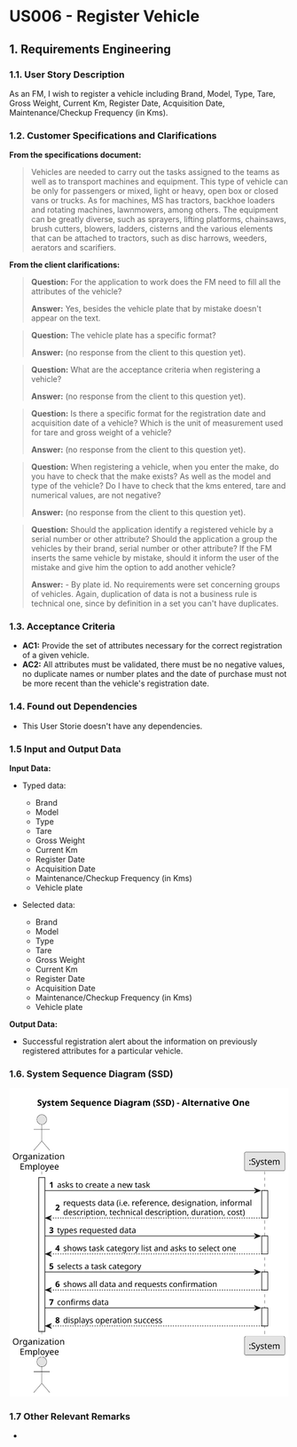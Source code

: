 # US006 - Register Vehicle


## 1. Requirements Engineering

### 1.1. User Story Description

As an FM, I wish to register a vehicle including Brand, Model, Type, Tare,
Gross Weight, Current Km, Register Date, Acquisition Date, Maintenance/Checkup Frequency (in Kms).

### 1.2. Customer Specifications and Clarifications 

**From the specifications document:**

> Vehicles are needed to carry out the tasks assigned to the teams as well as to transport
machines and equipment. This type of vehicle can be only for passengers or mixed,
light or heavy, open box or closed vans or trucks. 
> As for machines, MS has tractors, backhoe loaders and rotating machines, lawnmowers, among others. The equipment can be greatly diverse, such as sprayers, lifting
platforms, chainsaws, brush cutters, blowers, ladders, cisterns and the various elements
that can be attached to tractors, such as disc harrows, weeders, aerators and scarifiers.

**From the client clarifications:**

> **Question:** For the application to work does the FM need to fill all the attributes of the vehicle?
>
> **Answer:** Yes, besides the vehicle plate that by mistake doesn't appear on the text.

> **Question:** The vehicle plate has a specific format?
>
> **Answer:** (no response from the client to this question yet).

> **Question:** What are the acceptance criteria when registering a vehicle?
>
> **Answer:** (no response from the client to this question yet).

> **Question:** Is there a specific format for the registration date and acquisition date of a vehicle? Which is the unit of measurement used for tare and gross weight of a vehicle?
>
> **Answer:** (no response from the client to this question yet).

> **Question:** When registering a vehicle, when you enter the make, do you have to check that the make exists? As well as the model and type of the vehicle? Do I have to check that the kms entered, tare and numerical values, are not negative?
>
> **Answer:** (no response from the client to this question yet).

> **Question:** Should the application identify a registered vehicle by a serial number or other attribute? Should the application a group the vehicles by their brand, serial number or other attribute? If the FM inserts the same vehicle by mistake, should it inform the user of the mistake and give him the option to add another vehicle?
>
> **Answer:** - By plate id. No requirements were set concerning groups of vehicles. Again, duplication of data is not a business rule is technical one, since by definition in a set you can't have duplicates.

### 1.3. Acceptance Criteria

* **AC1:** Provide the set of attributes necessary for the correct registration of a given vehicle.
* **AC2:** All attributes must be validated, there must be no negative values, no duplicate names or number plates and the date of purchase must not be more recent than the vehicle's registration date.

### 1.4. Found out Dependencies

* This User Storie doesn't have any dependencies.

### 1.5 Input and Output Data

**Input Data:**

* Typed data:
    * Brand
    * Model
    * Type 
    * Tare
    * Gross Weight
    * Current Km
    * Register Date
    * Acquisition Date
    * Maintenance/Checkup Frequency (in Kms)
    * Vehicle plate
	
* Selected data:
  * Brand
  * Model
  * Type
  * Tare
  * Gross Weight
  * Current Km
  * Register Date
  * Acquisition Date
  * Maintenance/Checkup Frequency (in Kms)
  * Vehicle plate

**Output Data:**

* Successful registration alert about the information on previously registered attributes for a particular vehicle.

### 1.6. System Sequence Diagram (SSD)

![System Sequence Diagram - Alternative One](svg/us006-system-sequence-diagram-alternative-one.svg)

### 1.7 Other Relevant Remarks

* 